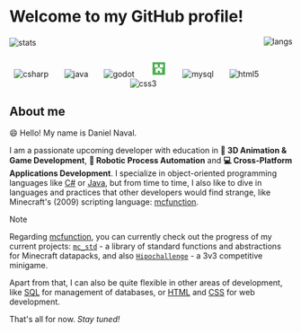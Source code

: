 # Welcome to my GitHub profile!

<!-- Photo and stats -->
<div>
    <img alt="stats" align="center" height="150" src="https://github-readme-stats.vercel.app/api?username=scrmbl-egg&hide_title=true&hide_rank=true&show_icons=false&include_all_commits=true&count_private=true&disable_animations=false&theme=github_dark&locale=en&hide_border=true"/>
    <img alt="langs" align="right" height="150" src="https://github-readme-stats.vercel.app/api/top-langs?username=scrmbl-egg&locale=en&hide_title=true&layout=compact&card_width=320&langs_count=5&theme=github_dark&hide_border=true"/>
</div>

<!-- Small space -->
###

<!-- Row of software/language icons -->
<div align="center">
    <img alt="csharp" height="30" src="https://cdn.jsdelivr.net/gh/devicons/devicon/icons/csharp/csharp-original.svg">
    <img width="20">
    <img alt="java" height="30" src="https://cdn.jsdelivr.net/gh/devicons/devicon/icons/java/java-original.svg">
    <img width="20"/>
    <img alt="godot" height="30" src="https://cdn.jsdelivr.net/gh/devicons/devicon/icons/godot/godot-original.svg">
    <img width="20"/>
    <img alt="mcfunction" height="30" src="https://github.com/material-extensions/vscode-material-icon-theme/blob/main/icons/minecraft.svg">
    <img width="20">
    <img alt="mysql" height="30" src="https://cdn.jsdelivr.net/gh/devicons/devicon/icons/mysql/mysql-original.svg">
    <img width="20"/>
    <img alt="html5" height="30" src="https://cdn.jsdelivr.net/gh/devicons/devicon/icons/html5/html5-original.svg">
    <img width="20">
    <img alt="css3" height="30" src="https://cdn.jsdelivr.net/gh/devicons/devicon/icons/css3/css3-original.svg">
</div>

## About me
:smile: Hello! My name is Daniel Naval.

I am a passionate upcoming developer with education in **:space_invader: 3D Animation & Game Development**, **:robot: Robotic Process Automation** and
**:computer: Cross-Platform Applications Development**. I specialize in object-oriented programming languages like <ins>C#</ins> or <ins>Java</ins>, 
but from time to time, I also like to dive in languages and practices that other developers would find strange, like Minecraft's (2009) scripting 
language: <ins>mcfunction</ins>.

> [!NOTE]
> Regarding <ins>mcfunction</ins>, you can currently check out the progress of my current projects: [`mc_std`](https://github.com/scrmbl-egg/mc_std) -
> a library of standard functions and abstractions for Minecraft datapacks, and also [`Hipochallenge`](https://github.com/scrmbl-egg/Hipochallenge) -
> a 3v3 competitive minigame.

Apart from that, I can also be quite flexible in other areas of development, like <ins>SQL</ins> for management of databases, or <ins>HTML</ins>
and <ins>CSS</ins> for web development.

That's all for now. *Stay tuned!*
